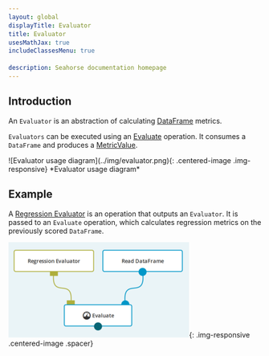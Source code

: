```yaml
---
layout: global
displayTitle: Evaluator
title: Evaluator
usesMathJax: true
includeClassesMenu: true

description: Seahorse documentation homepage
---
```

## Introduction

An `Evaluator` is an abstraction of calculating [DataFrame](../classes/dataframe.html) metrics.

`Evaluators` can be executed using an [Evaluate](../operations/evaluate.html) operation.
It consumes a `DataFrame` and produces a [MetricValue](../classes/metric_value.html).


<div class="centered-container" markdown="1">
  ![Evaluator usage diagram](../img/evaluator.png){: .centered-image .img-responsive}
  *Evaluator usage diagram*
</div>

## Example
A [Regression Evaluator](../operations/regression_evaluator.html) is an operation that outputs an `Evaluator`.
It is passed to an `Evaluate` operation, which calculates regression metrics on the previously scored `DataFrame`.

![evaluator example](../img/evaluator_example.png){: .img-responsive .centered-image .spacer}
